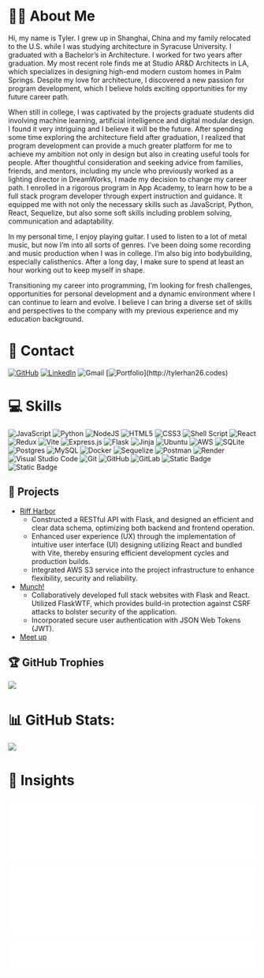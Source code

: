 
# 👨‍🚀 About Me

<p>Hi, my name is Tyler. I grew up in Shanghai, China and my family relocated to the U.S. while I was studying architecture in Syracuse University. I graduated with a Bachelor’s in Architecture. I worked for two years after graduation. My most recent role finds me at Studio AR&D Architects in LA, which specializes in designing high-end modern custom homes in Palm Springs. Despite my love for architecture, I discovered a new passion for program development, which I believe holds exciting opportunities for my future career path.</p>

<p>When still in college, I was captivated by the  projects graduate students did involving machine learning, artificial intelligence and digital modular design. I found it very intriguing and I believe it will be the future. After spending some time exploring the architecture field after graduation, I realized that program development can provide a much greater platform for me to achieve my ambition not only in design but also in creating useful tools for people. After thoughtful consideration and seeking advice from families, friends, and mentors, including my uncle who previously worked as a lighting director in DreamWorks, I made my decision to change my career path. I enrolled in a rigorous program in App Academy, to learn how to be a full stack program developer through expert instruction and guidance. It equipped me with not only the necessary skills such as JavaScript, Python, React, Sequelize, but also some soft skills including problem solving, communication and adaptability.</p>

<p>In my personal time, I enjoy playing guitar. I used to listen to a lot of metal music, but now I’m into all sorts of genres. I’ve been doing some recording and music production when I was in college. I’m also big into bodybuilding, especially calisthenics. After a long day, I make sure to spend at least an hour working out to keep myself in shape.</p>

<p>Transitioning my career into programming, I’m looking for fresh challenges, opportunities for personal development and a dynamic environment where I can continue to learn and evolve. I believe I can bring a diverse set of skills and perspectives to the company with my previous experience and my education background.</p>

# 📲 Contact
[![GitHub](https://img.shields.io/badge/GitHub-black?logo=github&logoColor=white)](https://github.com/TylerHan1226)
[![LinkedIn](https://img.shields.io/badge/linkedin-%230077B5.svg?logo=linkedin&logoColor=black)](https://www.linkedin.com/in/yucheng-han-2a3684254/)
![Gmail](https://img.shields.io/badge/tylerhan1226@gmail.com-red?logo=gmail&logoColor=black)
[![Portfolio](https://img.shields.io/badge/Portfolio-%23000000.svg?)](http://tylerhan26.codes)


# 💻 Skills


![JavaScript](https://img.shields.io/badge/javascript-%23323330.svg?logo=javascript&logoColor=%23F7DF1E)
![Python](https://img.shields.io/badge/python-3670A0?logo=python&logoColor=ffdd54)
![NodeJS](https://img.shields.io/badge/node.js-6DA55F?logo=node.js&logoColor=white)
![HTML5](https://img.shields.io/badge/html5-%23E34F26.svg?logo=html5&logoColor=white)
![CSS3](https://img.shields.io/badge/css3-%231572B6.svg?logo=css3&logoColor=white)
![Shell Script](https://img.shields.io/badge/shell_script-%23121011.svg?logo=gnu-bash&logoColor=white)
![React](https://img.shields.io/badge/react-%2320232a.svg?logo=react&logoColor=%2361DAFB)
![Redux](https://img.shields.io/badge/redux-%23593d88.svg?logo=redux&logoColor=white)
![Vite](https://img.shields.io/badge/vite-%23646CFF.svg?logo=vite&logoColor=white)
![Express.js](https://img.shields.io/badge/express.js-%23404d59.svg?logo=express&logoColor=%2361DAFB)
![Flask](https://img.shields.io/badge/flask-%23000.svg?logo=flask&logoColor=white)
![Jinja](https://img.shields.io/badge/jinja-white.svg?logo=jinja&logoColor=black)
![Ubuntu](https://img.shields.io/badge/Ubuntu-E95420?logo=ubuntu&logoColor=white)
![AWS](https://img.shields.io/badge/AWS-%23FF9900.svg?logo=amazon-aws&logoColor=white)
![SQLite](https://img.shields.io/badge/sqlite-%2307405e.svg?logo=sqlite&logoColor=white)
![Postgres](https://img.shields.io/badge/postgres-%23316192.svg?logo=postgresql&logoColor=white)
![MySQL](https://img.shields.io/badge/mysql-4479A1.svg?logo=mysql&logoColor=white)
![Docker](https://img.shields.io/badge/docker-%230db7ed.svg?logo=docker&logoColor=white)
![Sequelize](https://img.shields.io/badge/Sequelize-52B0E7?logo=Sequelize&logoColor=white)
![Postman](https://img.shields.io/badge/Postman-FF6C37?logo=postman&logoColor=white)
![Render](https://img.shields.io/badge/Render-%46E3B7.svg?logo=render&logoColor=white)
![Visual Studio Code](https://img.shields.io/badge/Visual%20Studio%20Code-0078d7.svg?logo=visual-studio-code&logoColor=white)
![Git](https://img.shields.io/badge/git-%23F05033.svg?logo=git&logoColor=white)
![GitHub](https://img.shields.io/badge/github-%23121011.svg?logo=github&logoColor=white)
![GitLab](https://img.shields.io/badge/gitlab-%23181717.svg?logo=gitlab&logoColor=white)
![Static Badge](https://img.shields.io/badge/chai-green?logo=chai&logoColor=white)
![Static Badge](https://img.shields.io/badge/SQLAlchemy-white?logo=sqlalchemy&logoColor=blue)

## 🚀 Projects
- [Riff Harbor](https://riff-harbor.onrender.com/)
  - Constructed a RESTful API with Flask, and designed an efficient and clear data schema, optimizing both backend and frontend operation.
  - Enhanced user experience (UX) through the implementation of intuitive user interface (UI) designing utilizing React and bundled with Vite, thereby ensuring efficient development cycles and production builds.
  - Integrated AWS S3 service into the project infrastructure to enhance flexibility, security and reliability.
- [Munch!](https://aa-munch.onrender.com/)
  - Collaboratively developed full stack websites with Flask and React. Utilized FlaskWTF, which provides build-in protection against CSRF attacks to bolster security of the application.
  - Incorporated secure user authentication with JSON Web Tokens (JWT).
- [Meet up](https://aa-project-meet-up-tyler.onrender.com/)

## 🏆 GitHub Trophies
![](https://github-profile-trophy.vercel.app/?username=tylerhan1226&theme=radical&no-frame=false&no-bg=true&margin-w=4)

# 📊 GitHub Stats:
![](https://github-readme-stats.vercel.app/api?username=tylerhan1226&theme=dark&hide_border=false&include_all_commits=false&count_private=true)<br/>

# 🔎 Insights
<img src="https://github.com/lowlighter/metrics/blob/examples/metrics.plugin.languages.recent.svg" alt="">
<img src="https://github.com/lowlighter/metrics/blob/examples/metrics.plugin.languages.indepth.svg" alt="">
<img src="https://github.com/lowlighter/metrics/blob/examples/metrics.plugin.languages.details.svg" alt="">

